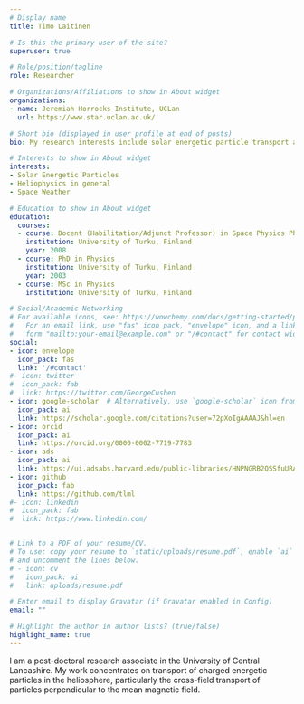 ```yaml
---
# Display name
title: Timo Laitinen

# Is this the primary user of the site?
superuser: true

# Role/position/tagline
role: Researcher

# Organizations/Affiliations to show in About widget
organizations:
- name: Jeremiah Horrocks Institute, UCLan
  url: https://www.star.uclan.ac.uk/

# Short bio (displayed in user profile at end of posts)
bio: My research interests include solar energetic particle transport and acceleration, and space weather.

# Interests to show in About widget
interests:
- Solar Energetic Particles
- Heliophysics in general
- Space Weather

# Education to show in About widget
education:
  courses:
  - course: Docent (Habilitation/Adjunct Professor) in Space Physics Physics
    institution: University of Turku, Finland
    year: 2008
  - course: PhD in Physics
    institution: University of Turku, Finland
    year: 2003
  - course: MSc in Physics
    institution: University of Turku, Finland

# Social/Academic Networking
# For available icons, see: https://wowchemy.com/docs/getting-started/page-builder/#icons
#   For an email link, use "fas" icon pack, "envelope" icon, and a link in the
#   form "mailto:your-email@example.com" or "/#contact" for contact widget.
social:
- icon: envelope
  icon_pack: fas
  link: '/#contact'
#- icon: twitter
#  icon_pack: fab
#  link: https://twitter.com/GeorgeCushen
- icon: google-scholar  # Alternatively, use `google-scholar` icon from `ai` icon pack
  icon_pack: ai
  link: https://scholar.google.com/citations?user=72pXoIgAAAAJ&hl=en
- icon: orcid
  icon_pack: ai
  link: https://orcid.org/0000-0002-7719-7783
- icon: ads
  icon_pack: ai
  link: https://ui.adsabs.harvard.edu/public-libraries/HNPNGRB2QSSfuURAljY7Cg
- icon: github
  icon_pack: fab
  link: https://github.com/tlml
#- icon: linkedin
#  icon_pack: fab
#  link: https://www.linkedin.com/


# Link to a PDF of your resume/CV.
# To use: copy your resume to `static/uploads/resume.pdf`, enable `ai` icons in `params.toml`, 
# and uncomment the lines below.
# - icon: cv
#   icon_pack: ai
#   link: uploads/resume.pdf

# Enter email to display Gravatar (if Gravatar enabled in Config)
email: ""

# Highlight the author in author lists? (true/false)
highlight_name: true
---
```


I am a post-doctoral research associate in the University of Central Lancashire. My work concentrates on transport of charged energetic particles in the heliosphere, particularly the cross-field transport of particles perpendicular to the mean magnetic field.

